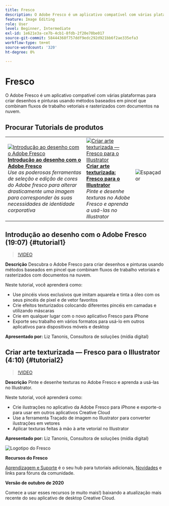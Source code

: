 ```yaml
---
title: Fresco
description: O Adobe Fresco é um aplicativo compatível com várias plataformas para criar desenhos e pinturas usando métodos baseados em pincel que combinam fluxos de trabalho vetoriais e rasterizados com documentos na nuvem
feature: Image Editing
role: User
level: Beginner, Intermediate
exl-id: 1e621e3a-ce7b-4cb1-8fdb-2f20e70be017
source-git-commit: 58444368f757ddf9edc292d921bb6f2ae335efa3
workflow-type: tm+mt
source-wordcount: '320'
ht-degree: 0%

---
```


# Fresco

O Adobe Fresco é um aplicativo compatível com várias plataformas para criar desenhos e pinturas usando métodos baseados em pincel que combinam fluxos de trabalho vetoriais e rasterizados com documentos na nuvem.

## Procurar Tutorials de produtos

<table style="table-layout:fixed">
<tr>
 <td>
   <a href="fresco.md#tutorial1">
      <img alt="Introdução ao desenho com o Adobe Fresco" src="../assets/fresco_drawingPaintingIntro_tanonis_thumbnail.jpg" />
   </a>
    <div>
   <a href="fresco.md#tutorial1"><strong>Introdução ao desenho com o Adobe Fresco</strong></a>
    </div>
    <em>Use as poderosas ferramentas de seleção e edição de cores do Adobe fresco para alterar drasticamente uma imagem para corresponder às suas necessidades de identidade corporativa</em>
    <br>
  </td>
  <td>
   <a href="fresco.md#tutorial2">
      <img alt="Criar arte texturizada — Fresco para o Illustrator" src="../assets/fresco_textureToVector_tanonis_thumbnail.jpg" />
   </a>
    <div>
   <a href="fresco.md#tutorial2"><strong>Criar arte texturizada: Fresco para o Illustrator</strong></a>
    </div>
    <em>Pinte e desenhe texturas no Adobe Fresco e aprenda a usá-las no Illustrator</em>
    <br>
  </td>
  <td>
    <img alt="Espaçador" src="../assets/Whitespacer.png" />
    <div>
    <br>
  </td>
</tr>
</table>

## Introdução ao desenho com o Adobe Fresco (19:07) {#tutorial1}

>[!VIDEO](https://video.tv.adobe.com/v/326946?hidetitle=true)

**Descrição**
Descubra o Adobe Fresco para criar desenhos e pinturas usando métodos baseados em pincel que combinam fluxos de trabalho vetoriais e rasterizados com documentos na nuvem.

Neste tutorial, você aprenderá como:
* Use pincéis vivos exclusivos que imitam aquarela e tinta a óleo com os seus pincéis de pixel e de vetor favoritos
* Crie efeitos texturizados colocando diferentes pincéis em camadas e utilizando máscaras
* Crie em qualquer lugar com o novo aplicativo Fresco para iPhone
* Exporte seu trabalho em vários formatos para usá-lo em outros aplicativos para dispositivos móveis e desktop

**Apresentado por:**
Liz Tanonis, Consultora de soluções (mídia digital)

## Criar arte texturizada — Fresco para o Illustrator (4:10) {#tutorial2}

>[!VIDEO](https://video.tv.adobe.com/v/326947?hidetitle=true)

**Descrição**
Pinte e desenhe texturas no Adobe Fresco e aprenda a usá-las no Illustrator.

Neste tutorial, você aprenderá como:
* Crie ilustrações no aplicativo da Adobe Fresco para iPhone e exporte-o para usar em outros aplicativos Creative Cloud
* Use a ferramenta Traçado de imagem no Illustrator para converter ilustrações em vetores
* Aplicar texturas feitas à mão à arte vetorial no Illustrator

**Apresentado por:**
Liz Tanonis, Consultora de soluções (mídia digital)

![Logotipo do Fresco](../assets/fr_appicon_96.png)

**Recursos do Fresco**

[Aprendizagem e Suporte](https://helpx.adobe.com/support/adobe-fresco.html) é o seu hub para tutoriais adicionais, [Novidades](https://helpx.adobe.com/fresco/using/whats-new.html) e links para fóruns da comunidade.

**Versão de outubro de 2020**

Comece a usar esses recursos (e muito mais!) baixando a atualização mais recente do seu aplicativo de desktop Creative Cloud.
